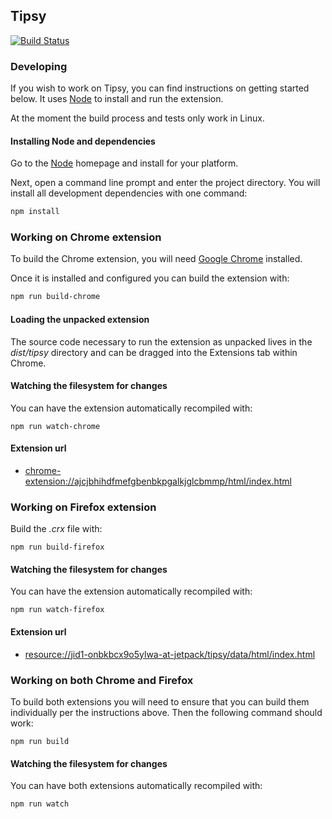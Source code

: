 Tipsy
-----

[![Build Status](https://travis-ci.org/haystack/tipsy.png?branch=master)](https://travis-ci.org/haystack/tipsy)


### Developing ###

If you wish to work on Tipsy, you can find instructions on getting started
below.  It uses [Node](http://nodejs.org) to install and run the extension.

At the moment the build process and tests only work in Linux.

#### Installing Node and dependencies ####

Go to the [Node](http://nodejs.org) homepage and install for your platform.

Next, open a command line prompt and enter the project directory.  You will
install all development dependencies with one command:

``` bash
npm install
```

### Working on Chrome extension ###

To build the Chrome extension, you will need [Google
Chrome](http://chrome.com/) installed.

Once it is installed and configured you can build the extension with:

``` bash
npm run build-chrome
```

#### Loading the unpacked extension ####

The source code necessary to run the extension as unpacked lives in the
*dist/tipsy* directory and can be dragged into the Extensions tab within
Chrome.

#### Watching the filesystem for changes ####

You can have the extension automatically recompiled with:

``` shell
npm run watch-chrome
```

#### Extension url ####

- [chrome-extension://ajcjbhihdfmefgbenbkpgalkjglcbmmp/html/index.html](chrome-extension://ajcjbhihdfmefgbenbkpgalkjglcbmmp/html/index.html)

### Working on Firefox extension ###

Build the *.crx* file with:

``` shell
npm run build-firefox
```

#### Watching the filesystem for changes ####

You can have the extension automatically recompiled with:

``` shell
npm run watch-firefox
```

#### Extension url ####

- [resource://jid1-onbkbcx9o5ylwa-at-jetpack/tipsy/data/html/index.html](resource://jid1-onbkbcx9o5ylwa-at-jetpack/tipsy/data/html/index.html)

### Working on both Chrome and Firefox ###

To build both extensions you will need to ensure that you can build them
individually per the instructions above.  Then the following command should
work:

``` shell
npm run build
```

#### Watching the filesystem for changes ####

You can have both extensions automatically recompiled with:

``` shell
npm run watch
```

